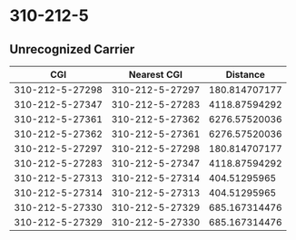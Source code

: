 # 310-212-5
## Unrecognized Carrier


| CGI | Nearest CGI | Distance |
|-----|-------------|----------|
| 310-212-5-27298 | 310-212-5-27297 | 180.814707177 |
| 310-212-5-27347 | 310-212-5-27283 | 4118.87594292 |
| 310-212-5-27361 | 310-212-5-27362 | 6276.57520036 |
| 310-212-5-27362 | 310-212-5-27361 | 6276.57520036 |
| 310-212-5-27297 | 310-212-5-27298 | 180.814707177 |
| 310-212-5-27283 | 310-212-5-27347 | 4118.87594292 |
| 310-212-5-27313 | 310-212-5-27314 | 404.51295965 |
| 310-212-5-27314 | 310-212-5-27313 | 404.51295965 |
| 310-212-5-27330 | 310-212-5-27329 | 685.167314476 |
| 310-212-5-27329 | 310-212-5-27330 | 685.167314476 |
